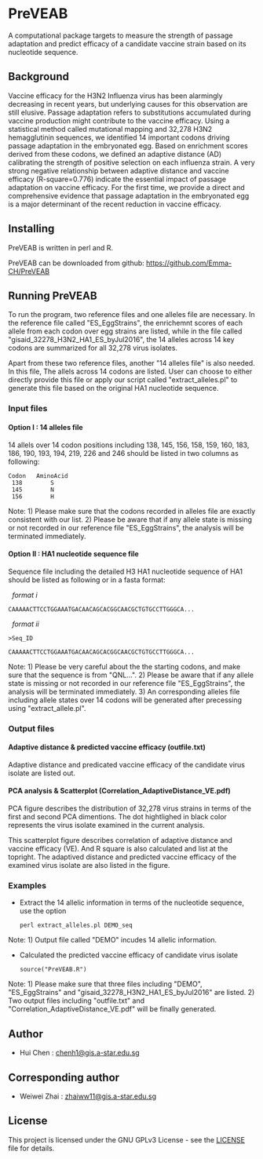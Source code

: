 # PreVEAB
A computational package targets to measure the strength of passage adaptation and predict efficacy of a candidate vaccine strain based on its nucleotide sequence.


## Background
Vaccine efficacy for the H3N2 Influenza virus has been alarmingly decreasing in recent years, but underlying causes for this observation are still elusive. Passage adaptation refers to substitutions accumulated during vaccine production might contribute to the vaccine efficacy. Using a statistical method called mutational mapping and 32,278 H3N2 hemagglutinin sequences, we identified 14 important codons driving passage adaptation in the embryonated egg. Based on enrichment scores derived from these codons, we defined an adaptive distance (AD) calibrating the strength of positive selection on each influenza strain. A very strong negative relationship between adaptive distance and vaccine efficacy (R-square=0.776) indicate the essential impact of passage adaptation on vaccine efficacy. For the first time, we provide a direct and comprehensive evidence that passage adaptation in the embryonated egg is a major determinant of the recent reduction in vaccine efficacy.


## Installing

PreVEAB is written in perl and R.

PreVEAB can be downloaded from github: https://github.com/Emma-CH/PreVEAB


## Running PreVEAB

To run the program, two reference files and one alleles file are necessary. In the reference file called "ES_EggStrains", the enrichemnt scores of each allele from each codon over egg strains are listed, while in the file called "gisaid_32278_H3N2_HA1_ES_byJul2016", the 14 alleles across 14 key codons are summarized for all 32,278 virus isolates. 

Apart from these two reference files, another "14 alleles file" is also needed. In this file, The allels across 14 codons are listed. User can choose to either directly provide this file or apply our script called "extract_alleles.pl" to generate this file based on the original HA1 nucleotide sequence.


### Input files

#### Option I : 14 alleles file

 14 allels over 14 codon positions including 138, 145, 156, 158, 159, 160, 183, 186, 190, 193, 194, 219, 226 and 246 should be listed in two columns as following:

    Codon   AminoAcid
     138        S
     145        N 
     156        H

Note: 1) Please make sure that the codons recorded in alleles file are exactly consistent with our list.
2) Please be aware that if any allele state is missing or not recorded in our reference file "ES_EggStrains", the analysis will be terminated immediately.

#### Option II : HA1 nucleotide sequence file

 Sequence file including the detailed H3 HA1 nucleotide sequence of HA1 should be listed as following or in a fasta format:
    
    *format i*
    
    CAAAAACTTCCTGGAAATGACAACAGCACGGCAACGCTGTGCCTTGGGCA...
    
    *format ii*
    
    >Seq_ID
    
    CAAAAACTTCCTGGAAATGACAACAGCACGGCAACGCTGTGCCTTGGGCA...

Note: 1) Please be very careful about the the starting codons, and make sure that the sequence is from "QNL...".
2) Please be aware that if any allele state is missing or not recorded in our reference file "ES_EggStrains", the analysis will be terminated immediately.
3) An corresponding alleles file including allele states over 14 codons will be generated after precessing using "extract_allele.pl".

### Output files

#### Adaptive distance & predicted vaccine efficacy (outfile.txt)

Adaptive distance and predicated vaccine efficacy of the candidate virus isolate are listed out.

#### PCA analysis & Scatterplot (Correlation_AdaptiveDistance_VE.pdf)

PCA figure describes the distribution of 32,278 virus strains in terms of the first and second PCA dimentions. The dot hightlighed in black color represents the virus isolate examined in the current analysis.

This scatterplot figure describes correlation of adaptive distance and vaccine efficacy (VE). And R square is also calculated and list at the topright. The adaptived distance and predicted vaccine efficacy of the examined virus isolate are also listed in the figure.

### Examples

* Extract the 14 allelic information in terms of the nucleotide sequence, use the option

    `perl extract_alleles.pl DEMO_seq`

Note: 1) Output file called "DEMO" incudes 14 allelic information.

* Calculated the predicted vaccine efficacy of candidate virus isolate

    `source("PreVEAB.R")`

Note: 1) Please make sure that three files including "DEMO", "ES_EggStrains" and "gisaid_32278_H3N2_HA1_ES_byJul2016" are listed.
2) Two output files including "outfile.txt" and "Correlation_AdaptiveDistance_VE.pdf" will be finally generated.


## Author

* Hui Chen : chenh1@gis.a-star.edu.sg


## Corresponding author

*   Weiwei Zhai : zhaiww11@gis.a-star.edu.sg


## License

This project is licensed under the GNU GPLv3 License - see the
[LICENSE](LICENSE) file for details.
